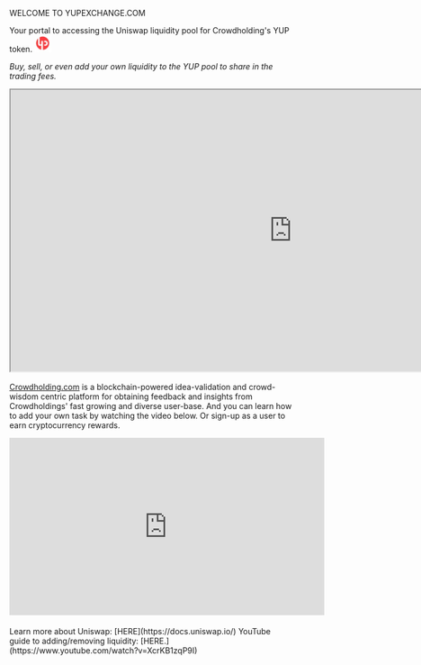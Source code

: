 <link rel="stylesheet" type="text/css" href="gistfile1.css">

WELCOME TO YUPEXCHANGE.COM 

Your portal to accessing the Uniswap liquidity pool for Crowdholding's YUP token.  <img src="little yup.jpg" alt="yup" width="30" height="30">

<i>Buy, sell, or even add your own liquidity to the YUP pool to share in the trading fees.</i>

<iframe src="https://uniswap.exchange/swap/0xd9a12cde03a86e800496469858de8581d3a5353d" width="1000" height="500"></iframe>
  
[Crowdholding.com](https://www.crowdholding.com) is a blockchain-powered idea-validation and crowd-wisdom centric platform for obtaining feedback and insights from Crowdholdings' fast growing and diverse user-base.   And you can learn how to add your own task by watching the video below.  Or sign-up as a user to earn cryptocurrency rewards.

<div class="video-container">
<iframe width="560" height="315" src="https://www.youtube.com/embed/jMsWxd6XTWE" frameborder="0" allow="accelerometer; autoplay; encrypted-media; gyroscope; picture-in-picture" allowfullscreen></iframe>
</div>

<br/>
Learn more about Uniswap: [HERE](https://docs.uniswap.io/)  YouTube guide to adding/removing liquidity: [HERE.](https://www.youtube.com/watch?v=XcrKB1zqP9I)

